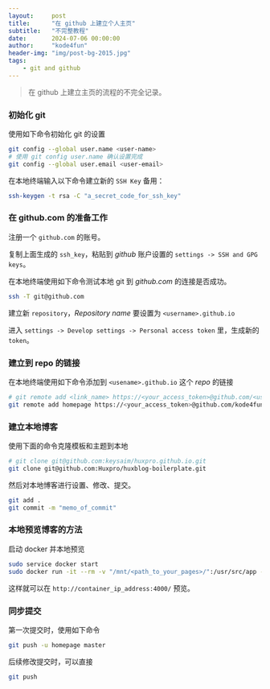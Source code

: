 ```yaml
---
layout:     post
title:      "在 github 上建立个人主页"
subtitle:   "不完整教程"
date:       2024-07-06 00:00:00
author:     "kode4fun"
header-img: "img/post-bg-2015.jpg"
tags:
    - git and github
---
```


> 在 github 上建立主页的流程的不完全记录。

### 初始化 git
使用如下命令初始化 git 的设置

```bash
git config --global user.name <user-name>
# 使用 git config user.name 确认设置完成
git config --global user.email <user-email>
```

在本地终端输入以下命令建立新的 `SSH Key` 备用：

```bash
ssh-keygen -t rsa -C "a_secret_code_for_ssh_key"
```

### 在 github.com 的准备工作
注册一个 `github.com` 的账号。

复制上面生成的 `ssh_key`，粘贴到 _github_ 账户设置的 `settings -> SSH and GPG keys`。

在本地终端使用如下命令测试本地 git 到 _github.com_ 的连接是否成功。

```bash
ssh -T git@github.com
```

建立新 `repository`，_Repository name_ 要设置为 `<username>.github.io`

进入 `settings -> Develop settings -> Personal access token` 里，生成新的 `token`。

### 建立到 repo 的链接

在本地终端使用如下命令添加到 `<usename>.github.io` 这个 _repo_ 的链接

```bash
# git remote add <link_name> https://<your_access_token>@github.com/<username>/<username>.github.io
git remote add homepage https://<your_access_token>@github.com/kode4fun/kode4fun.github.io
```

### 建立本地博客
使用下面的命令克隆模板和主题到本地

```bash
# git clone git@github.com:keysaim/huxpro.github.io.git
git clone git@github.com:Huxpro/huxblog-boilerplate.git
```

然后对本地博客进行设置、修改、提交。

```bash
git add .
git commit -m "memo_of_commit"
```

### 本地预览博客的方法
启动 docker 并本地预览

```bash
sudo service docker start
sudo docker run -it --rm -v "/mnt/<path_to_your_pages>/":/usr/src/app -p "4000:4000" starefossen/github-pages
```

这样就可以在 `http://container_ip_address:4000/` 预览。

### 同步提交
第一次提交时，使用如下命令

```bash
git push -u homepage master
```
后续修改提交时，可以直接

```bash
git push
```